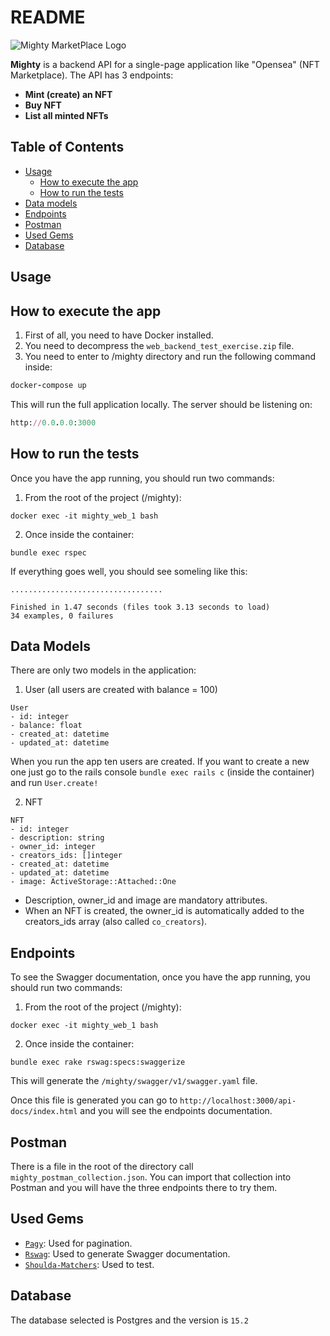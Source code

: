 # README
![Mighty MarketPlace Logo](https://raw.github.com/mkamien1993/mighty/blob/main/app/assets/images/nft.jpg)

**Mighty** is a backend API for a single-page application like "Opensea" (NFT Marketplace). The API has 3 endpoints:
- **Mint (create) an NFT**
- **Buy NFT**
- **List all minted NFTs**

## Table of Contents

- [Usage](#usage)
  - [How to execute the app](#how-to-execute-the-app)
  - [How to run the tests](#how-to-run-the-tests)
- [Data models](#data-models)  
- [Endpoints](#endpoints)
- [Postman](#postman)
- [Used Gems](#used-gems)
- [Database](#database)

## Usage

## How to execute the app

1) First of all, you need to have Docker installed.
2) You need to decompress the `web_backend_test_exercise.zip` file.
3) You need to enter to /mighty directory and run the following command inside:
```ruby
docker-compose up
```
This will run the full application locally. The server should be listening on:
```ruby
http://0.0.0.0:3000
```

## How to run the tests

Once you have the app running, you should run two commands:
1) From the root of the project (/mighty):
```
docker exec -it mighty_web_1 bash
```
2) Once inside the container:
```
bundle exec rspec
```

If everything goes well, you should see someling like this:
```
..................................

Finished in 1.47 seconds (files took 3.13 seconds to load)
34 examples, 0 failures
```

## Data Models
There are only two models in the application:
1) User (all users are created with balance = 100)
```
User
- id: integer
- balance: float
- created_at: datetime
- updated_at: datetime
```
When you run the app ten users are created. If you want to create a new one just go to the rails console `bundle exec rails c` (inside the container) and run `User.create!`


2) NFT
```
NFT
- id: integer
- description: string
- owner_id: integer
- creators_ids: []integer
- created_at: datetime
- updated_at: datetime
- image: ActiveStorage::Attached::One
```
- Description, owner_id and image are mandatory attributes.
- When an NFT is created, the owner_id is automatically added to the creators_ids array (also called `co_creators`).


## Endpoints

To see the Swagger documentation, once you have the app running, you should run two commands:
1) From the root of the project (/mighty):
```
docker exec -it mighty_web_1 bash
```
2) Once inside the container:
```
bundle exec rake rswag:specs:swaggerize
```
This will generate the `/mighty/swagger/v1/swagger.yaml` file. 

Once this file is generated you can go to `http://localhost:3000/api-docs/index.html` and you will see the endpoints documentation. 

## Postman

There is a file in the root of the directory call `mighty_postman_collection.json`. You can import that collection into Postman and you will have the three endpoints there to try them.

## Used Gems
- [`Pagy`](https://github.com/ddnexus/pagy): Used for pagination. 
- [`Rswag`](https://github.com/rswag/rswag): Used to generate Swagger documentation.
- [`Shoulda-Matchers`](https://github.com/thoughtbot/shoulda-matchers): Used to test.

## Database
The database selected is Postgres and the version is `15.2`

